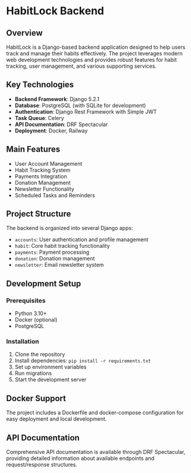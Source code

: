 # HabitLock Backend

## Overview

HabitLock is a Django-based backend application designed to help users track and manage their habits effectively. The project leverages modern web development technologies and provides robust features for habit tracking, user management, and various supporting services.

## Key Technologies

- **Backend Framework**: Django 5.2.1
- **Database**: PostgreSQL (with SQLite for development)
- **Authentication**: Django Rest Framework with Simple JWT
- **Task Queue**: Celery
- **API Documentation**: DRF Spectacular
- **Deployment**: Docker, Railway

## Main Features

- User Account Management
- Habit Tracking System
- Payments Integration
- Donation Management
- Newsletter Functionality
- Scheduled Tasks and Reminders

## Project Structure

The backend is organized into several Django apps:
- `accounts`: User authentication and profile management
- `habit`: Core habit tracking functionality
- `payments`: Payment processing
- `donation`: Donation management
- `newsletter`: Email newsletter system

## Development Setup

### Prerequisites
- Python 3.10+
- Docker (optional)
- PostgreSQL

### Installation
1. Clone the repository
2. Install dependencies: `pip install -r requirements.txt`
3. Set up environment variables
4. Run migrations
5. Start the development server

## Docker Support

The project includes a Dockerfile and docker-compose configuration for easy deployment and local development.

## API Documentation

Comprehensive API documentation is available through DRF Spectacular, providing detailed information about available endpoints and request/response structures.
